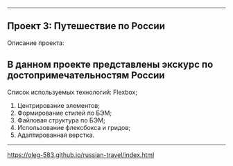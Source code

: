 ----
 Проект 3: Путешествие по России
----
 Описание проекта:

В данном проекте представлены экскурс по достопримечательностям России
----
Список используемых технологий:
 Flexbox;
1. Центрирование элементов;
2. Формирование стилей по БЭМ;
3. Файловая структура по БЭМ;
4. Использование флексбокса и гридов;
5. Адаптированная верстка.
----
https://oleg-583.github.io/russian-travel/index.html

